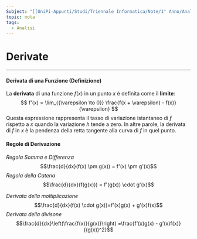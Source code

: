 ```yaml
---
Subject: "[[UniPi-Appunti/Studi/Triennale Informatica/Note/1° Anno/Analisi/Analisi|Analisi]]"
topic: nota
tags:
  - Analisi
---
```

# Derivate
---
#### Derivata di una Funzione (Definizione)
La **derivata** di una funzione $f(x)$ in un punto $x$ è definita come il **limite**:$$
f'(x) = \lim_{{\varepsilon \to 0}} \frac{f(x + \varepsilon) - f(x)}{\varepsilon}
$$Questa espressione rappresenta il tasso di variazione istantaneo di $f$ rispetto a $x$ quando la variazione $h$ tende a zero. In altre parole, la derivata di $f$ in $x$ è la pendenza della retta tangente alla curva di $f$ in quel punto.

#### Regole di Derivazione

_Regola Somma e Differenza_$$\frac{d}{dx}(f(x) \pm g(x)) = f'(x) \pm g'(x)$$
_Regola della Catena_$$\frac{d}{dx}(f(g(x))) = f'(g(x)) \cdot g'(x)$$

_Derivata della  moltiplicazione_$$\frac{d}{dx}(f(x) \cdot g(x))=f’(x)g(x) + g’(x)f(x)$$
_Derivata della divisone_ $$\frac{d}{dx}\left(\frac{f(x)}{g(x)}\right) =\frac{f’(x)g(x) - g’(x)f(x)}{(g(x))^2}$$